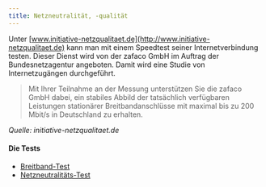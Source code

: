 ```yaml
---
title: Netzneutralität, -qualität
---
```


Unter [www.initiative-netzqualitaet.de](http://www.initiative-netzqualitaet.de) kann man mit einem Speedtest seiner Internetverbindung testen. Dieser Dienst wird von der zafaco GmbH im Auftrag der Bundesnetzagentur angeboten. Damit wird eine Studie von Internetzugängen durchgeführt.
> Mit Ihrer Teilnahme an der Messung unterstützen Sie die zafaco GmbH dabei, ein stabiles Abbild der tatsächlich verfügbaren Leistungen stationärer Breitbandanschlüsse mit maximal bis zu 200 Mbit/s in Deutschland zu erhalten.

*Quelle: initiative-netzqualitaet.de*

#### Die Tests
* [Breitband-Test](http://www.initiative-netzqualitaet.de/zum-test/)
* [Netzneutralitäts-Test](http://www.initiative-netzqualitaet.de/netzneutralitaetstest/)
